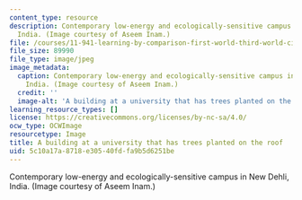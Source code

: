 ```yaml
---
content_type: resource
description: Contemporary low-energy and ecologically-sensitive campus in New Dehli,
  India. (Image courtesy of Aseem Inam.)
file: /courses/11-941-learning-by-comparison-first-world-third-world-cities-fall-2008/5c10a17a8718e30540fdfa9b5d6251be_11-941f08.jpg
file_size: 89990
file_type: image/jpeg
image_metadata:
  caption: Contemporary low-energy and ecologically-sensitive campus in New Dehli,
    India. (Image courtesy of Aseem Inam.)
  credit: ''
  image-alt: 'A building at a university that has trees planted on the roof. '
learning_resource_types: []
license: https://creativecommons.org/licenses/by-nc-sa/4.0/
ocw_type: OCWImage
resourcetype: Image
title: A building at a university that has trees planted on the roof
uid: 5c10a17a-8718-e305-40fd-fa9b5d6251be
---
```

Contemporary low-energy and ecologically-sensitive campus in New Dehli, India. (Image courtesy of Aseem Inam.)